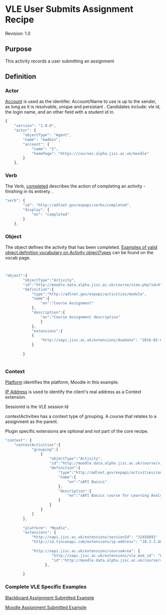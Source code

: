 # VLE User Submits Assignment Recipe
Revision: 1.0

## Purpose
This activity records a user submitting an assignment
## Definition
### Actor

[Account](/common_statements.md#actor.account) is used as the identifer.  Account/Name to use is up to the sender, as long as it is resolvable, unique and persistant . Candidates include: vle id, the login name, and an other field with a student id in.


``` Javascript
{
    "version": "1.0.0",
    "actor": {
        "objectType": "Agent",
        "name": "madmin",
        "account": {
            "name": "2",
            "homePage": "https://courses.alpha.jisc.ac.uk/moodle"
        }
    },
```

### Verb

The Verb, [completed](/vocabulary.md#verbs) describes the action of completing an activity - finishing in its entirety. .

``` javascript
"verb": {
        "id": "http://adlnet.gov/expapi/verbs/completed",
        "display": {
            "en": "completed"
        }
    },
``` 


### Object
The object defines the activity that has been completed. [Examples of valid object.definition vocabulary on Activity objectTypes](/common_statements.md#object) can be found on the vocab page.

``` javascript


"object":{
		"objectType":"Activity",
		"id":"http://moodle.data.alpha.jisc.ac.uk/course/view.php?id=4",
		"definition":{
			"type":"http://adlnet.gov/expapi/activities/module",
			"name":{
				"en":"Course Assignment"
			},
			"description":{
				"en":"Course Assignment description"
				}
			},
			"extensions":{
			{  
				"http://xapi.jisc.ac.uk/extensions/duedate": "2016-02-05T17:59:45.000Z"
			}
			
		}
		
```


### Context



[Platform](/common_statements.md#context) identifies the platform, Moodle in this example.

[IP Address](https://registry.tincanapi.com/#uri/extension/310) is used to identify the client's real address as a Context extension.

SessionId is the VLE session Id

contextActivities has a context type of grouping. A course that relates to a assignment as the parent.

Plugin specific extensions are optional and not part of the core recipe.


``` javascript
"context": {
	"contextActivities":{
            "grouping":[
                {
                    "objectType":"Activity",
                    "id":"http://moodle.data.alpha.jisc.ac.uk/course/view.php?id=4",
                    "definition":{
                        "type":"http://adlnet.gov/expapi/activities/course",
                        "name":{
                            "en":"xAPI Basics"
                        },
                        "description":{
                            "en":"xAPI Basics course for Learning Analytics enthusiasts"
                        }
                    }
                }
            ]
        },
        
        "platform": "Moodle",
        "extensions": {
 			"http://xapi.jisc.ac.uk/extensions/sessionId": "32456891" ,
            "http://id.tincanapi.com/extensions/ip-address": "10.3.3.48",
          
			"http://xapi.jisc.ac.uk/extensions/courseArea": {
      		 		 "http://xapi.jisc.ac.uk/extensions/vle_mod_id": "LA101",
                	 "id":"http://moodle.data.alpha.jisc.ac.uk/course/view.php?id=4"
            	  },
		  
        }
```




### Complete VLE Specific Examples
[Blackboard Assignment Submitted Example](/vle/blackboard/assignment_submitted.json)

[Moodle Assignment Submitted Example](/vle/moodle/assignment_submitted.json)
